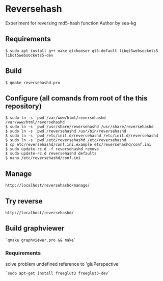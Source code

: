 # Reversehash

Experiment for reversing md5-hash function
Author by sea-kg


## Requirements

	$ sudo apt install g++ make qtchooser qt5-default libqt5websockets5 libqt5websockets5-dev

## Build 

	$ qmake reversehashd.pro
	
## Configure (all comands from root of the this repository)

	$ sudo ln -s `pwd`/var/www/html/reversehashd /var/www/html/reversehashd
	$ sudo ln -s `pwd`/usr/share/reversehashd /usr/share/reversehashd
	$ sudo ln -s `pwd`/reversehashd /usr/bin/reversehashd
	$ sudo ln -s `pwd`/etc/init.d/reversehashd /etc/init.d/reversehashd
	$ sudo ln -s `pwd`/etc/reversehashd /etc/reversehashd
	$ cp etc/reversehashd/conf.ini.example etc/reversehashd/conf.ini
	$ sudo update-rc.d -f reversehashd remove
	$ sudo update-rc.d reversehashd defaults
	$ nano /etc/reversehashd/conf.ini


## Manage

	http://localhost/reversehashd/manage/
	
## Try reverse 

	http://localhost/reversehashd/
	


## Build graphviewer

	`qmake graphviewer.pro && make`

### Requirements

solve problem undefined reference to 'gluPerspective'
	
	`sudo apt-get install freeglut3 freeglut3-dev`

